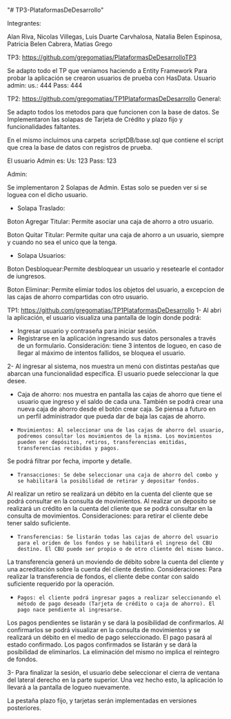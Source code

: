 "# TP3-PlataformasDeDesarrollo"

Integrantes:

Alan Riva, Nicolas Villegas, Luis Duarte Carvhalosa, Natalia Belen Espinosa, Patricia Belen Cabrera, Matias Grego

TP3: https://github.com/gregomatias/PlataformasDeDesarrolloTP3

Se adapto todo el TP que veniamos haciendo a Entity Framework
Para probar la aplicación se crearon usuarios de prueba con HasData.
Usuario admin: us.: 444 Pass: 444







TP2: https://github.com/gregomatias/TP1PlataformasDeDesarrollo
General:

Se adapto todos los metodos para que funcionen con la base de datos.
Se Implementaron las solapas de Tarjeta de Crédito y plazo fijo y funcionalidades faltantes.

En el mismo incluimos una carpeta  scriptDB/base.sql que contiene el script que crea la base de datos con registros de prueba.

El usuario Admin es: Us: 123 Pass: 123

Admin:



Se implementaron 2 Solapas de Admin. Estas solo se pueden ver si se loguea con el dicho usuario.
-	Solapa Traslado:

Boton Agregar Titular: Permite asociar una caja de ahorro a otro usuario.

Boton Quitar Titular: Permite quitar una caja de ahorro a un usuario, siempre y cuando no sea el unico que la tenga.

-	Solapa Usuarios:

Boton Desbloquear:Permite desbloquear un usuario y resetearle el contador de iungresos.

Boton Eliminar: Permite elimiar todos los objetos del usuario, a excepcion de las cajas de ahorro compartidas con otro usuario.


TP1:   https://github.com/gregomatias/TP1PlataformasDeDesarrollo
1- Al abri la aplicación, el usuario visualiza una pantalla de login donde podrá:
-	Ingresar usuario y contraseña para iniciar sesión.
-   Registrarse en la aplicación ingresando sus datos personales a través de un formulario.
Consideración: tiene 3 intentos de logueo, en caso de llegar al máximo de intentos fallidos, se bloquea el usuario.

2- Al ingresar al sistema, nos muestra un menú con distintas pestañas que abarcan una funcionalidad específica. El usuario puede seleccionar la que desee.
-	Caja de ahorro: nos muestra en pantalla las cajas de ahorro que tiene el usuario que ingreso y el saldo de cada una. También se podrá crear una nueva caja de ahorro desde el botón crear caja.
Se piensa a futuro en un perfil administrador que pueda dar de baja las cajas de ahorro.
-     Movimientos: Al seleccionar una de las cajas de ahorro del usuario, podremos consultar los movimientos de la misma. Los movimientos pueden ser depósitos, retiros, transferencias emitidas, transferencias recibidas y pagos.
Se podrá filtrar por fecha, importe y detalle.
-     Transacciones: Se debe seleccionar una caja de ahorro del combo y se habilitará la posibilidad de retirar y depositar fondos.
Al realizar un retiro se realizará un débito en la cuenta del cliente que se podrá consultar en la consulta de movimientos.
Al realizar un deposito se realizará un crédito en la cuenta del cliente que se podrá consultar en la consulta de movimientos.
Consideraciones: para retirar el cliente debe tener saldo suficiente.
-     Transferencias: Se listarán todas las cajas de ahorro del usuario para el oriden de los fondos y se habilitará el ingreso del CBU destino. El CBU puede ser propio o de otro cliente del mismo banco.
La transferencia generá un moviendo de débito sobre la cuenta del cliente y una acreditación sobre la cuenta del cliente destino.
Consideraciones: Para realizar la transferencia de fondos, el cliente debe contar con saldo suficiente requerido por la operación.
-     Pagos: el cliente podrá ingresar pagos a realizar seleccionando el método de pago deseado (Tarjeta de crédito o caja de ahorro). El pago nace pendiente al ingresarse.
Los pagos pendientes se listarán y se dará la posibilidad de confirmarlos. Al confirmarlos se podrá visualizar en la consulta de movimientos y se realizará un débito en el medio de pago seleccionado. El pago pasará al estado confirmado.
Los pagos confirmados se listarán y se dará la posibilidad de eliminarlos. La eliminación del mismo no implica el reintegro de fondos.

3- Para finalizar la sesión, el usuario debe seleccionar el cierra de ventana del lateral derecho en la parte superior. Una vez hecho esto, la aplicación lo llevará a la pantalla de logueo nuevamente.

La pestaña plazo fijo, y tarjetas serán implementadas en versiones posteriores.
